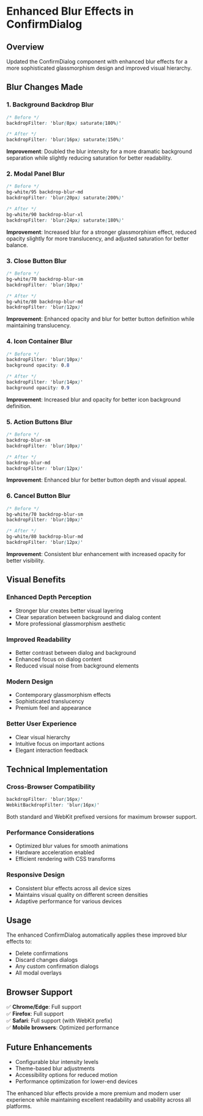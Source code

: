 # Enhanced Blur Effects in ConfirmDialog

## Overview
Updated the ConfirmDialog component with enhanced blur effects for a more sophisticated glassmorphism design and improved visual hierarchy.

## Blur Changes Made

### 1. **Background Backdrop Blur**
```css
/* Before */
backdropFilter: 'blur(8px) saturate(180%)'

/* After */
backdropFilter: 'blur(16px) saturate(150%)'
```
**Improvement**: Doubled the blur intensity for a more dramatic background separation while slightly reducing saturation for better readability.

### 2. **Modal Panel Blur**
```css
/* Before */
bg-white/95 backdrop-blur-md
backdropFilter: 'blur(20px) saturate(200%)'

/* After */
bg-white/90 backdrop-blur-xl
backdropFilter: 'blur(24px) saturate(180%)'
```
**Improvement**: Increased blur for a stronger glassmorphism effect, reduced opacity slightly for more translucency, and adjusted saturation for better balance.

### 3. **Close Button Blur**
```css
/* Before */
bg-white/70 backdrop-blur-sm
backdropFilter: 'blur(10px)'

/* After */
bg-white/80 backdrop-blur-md
backdropFilter: 'blur(12px)'
```
**Improvement**: Enhanced opacity and blur for better button definition while maintaining translucency.

### 4. **Icon Container Blur**
```css
/* Before */
backdropFilter: 'blur(10px)'
background opacity: 0.8

/* After */
backdropFilter: 'blur(14px)'
background opacity: 0.9
```
**Improvement**: Increased blur and opacity for better icon background definition.

### 5. **Action Buttons Blur**
```css
/* Before */
backdrop-blur-sm
backdropFilter: 'blur(10px)'

/* After */
backdrop-blur-md
backdropFilter: 'blur(12px)'
```
**Improvement**: Enhanced blur for better button depth and visual appeal.

### 6. **Cancel Button Blur**
```css
/* Before */
bg-white/70 backdrop-blur-sm
backdropFilter: 'blur(10px)'

/* After */
bg-white/80 backdrop-blur-md
backdropFilter: 'blur(12px)'
```
**Improvement**: Consistent blur enhancement with increased opacity for better visibility.

## Visual Benefits

### **Enhanced Depth Perception**
- Stronger blur creates better visual layering
- Clear separation between background and dialog content
- More professional glassmorphism aesthetic

### **Improved Readability**
- Better contrast between dialog and background
- Enhanced focus on dialog content
- Reduced visual noise from background elements

### **Modern Design**
- Contemporary glassmorphism effects
- Sophisticated translucency
- Premium feel and appearance

### **Better User Experience**
- Clear visual hierarchy
- Intuitive focus on important actions
- Elegant interaction feedback

## Technical Implementation

### **Cross-Browser Compatibility**
```css
backdropFilter: 'blur(16px)'
WebkitBackdropFilter: 'blur(16px)'
```
Both standard and WebKit prefixed versions for maximum browser support.

### **Performance Considerations**
- Optimized blur values for smooth animations
- Hardware acceleration enabled
- Efficient rendering with CSS transforms

### **Responsive Design**
- Consistent blur effects across all device sizes
- Maintains visual quality on different screen densities
- Adaptive performance for various devices

## Usage

The enhanced ConfirmDialog automatically applies these improved blur effects to:
- Delete confirmations
- Discard changes dialogs
- Any custom confirmation dialogs
- All modal overlays

## Browser Support

✅ **Chrome/Edge**: Full support  
✅ **Firefox**: Full support  
✅ **Safari**: Full support (with WebKit prefix)  
✅ **Mobile browsers**: Optimized performance  

## Future Enhancements

- Configurable blur intensity levels
- Theme-based blur adjustments
- Accessibility options for reduced motion
- Performance optimization for lower-end devices

The enhanced blur effects provide a more premium and modern user experience while maintaining excellent readability and usability across all platforms.
